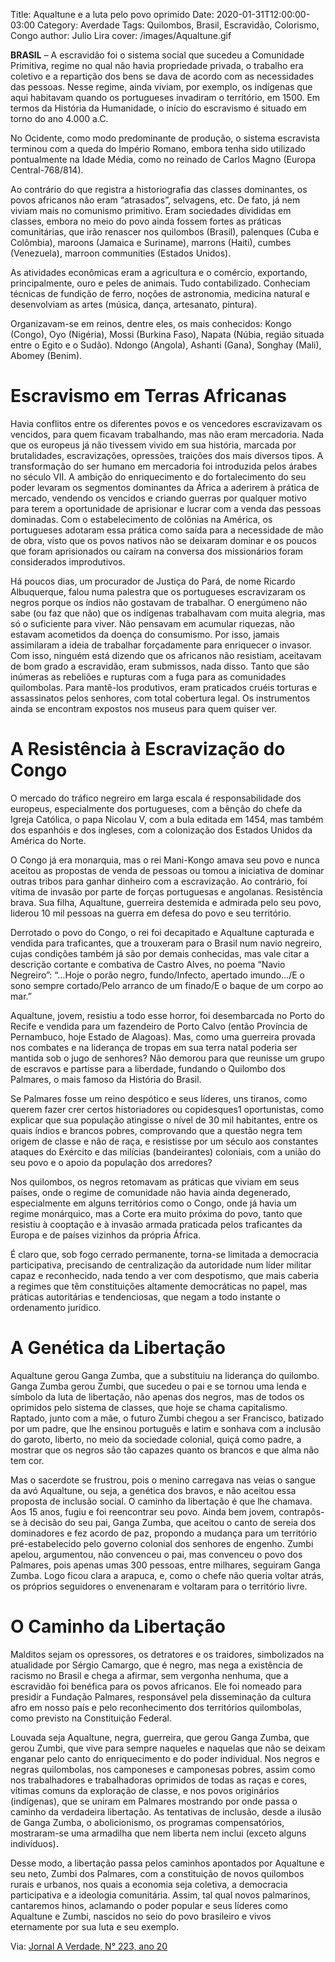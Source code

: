 Title: Aqualtune e a luta pelo povo oprimido
Date: 2020-01-31T12:00:00-03:00
Category: Averdade
Tags: Quilombos, Brasil, Escravidão, Colorismo, Congo
author: Julio Lira
cover: /images/Aqualtune.gif



**BRASIL** – A escravidão foi o sistema social que sucedeu a Comunidade Primitiva, regime no qual não havia propriedade privada, o trabalho era coletivo e a repartição dos bens se dava de acordo com as necessidades das pessoas. Nesse regime, ainda viviam, por exemplo, os indígenas que aqui habitavam quando os portugueses invadiram o território, em 1500. Em termos da História da Humanidade, o início do escravismo é situado em torno do ano 4.000 a.C.

No Ocidente, como modo predominante de produção, o sistema escravista terminou com a queda do Império Romano, embora tenha sido utilizado pontualmente na Idade Média, como no reinado de Carlos Magno (Europa Central-768/814).

Ao contrário do que registra a historiografia das classes dominantes, os povos africanos não eram “atrasados”, selvagens, etc. De fato, já nem viviam mais no comunismo primitivo. Eram sociedades divididas em classes, embora no meio do povo ainda fossem fortes as práticas comunitárias, que irão renascer nos quilombos (Brasil), palenques (Cuba e Colômbia), maroons (Jamaica e Suriname), marrons (Haiti), cumbes (Venezuela), marroon communities (Estados Unidos).

As atividades econômicas eram a agricultura e o comércio, exportando, principalmente, ouro e peles de animais. Tudo contabilizado. Conheciam técnicas de fundição de ferro, noções de astronomia, medicina natural e desenvolviam as artes (música, dança, artesanato, pintura).

Organizavam-se em reinos, dentre eles, os mais conhecidos: Kongo (Congo), Oyo (Nigéria), Mossi (Burkina Faso), Napata (Núbia, região situada entre o Egito e o Sudão). Ndongo (Angola), Ashanti (Gana), Songhay (Mali), Abomey (Benim).
# Escravismo em Terras Africanas

Havia conflitos entre os diferentes povos e os vencedores escravizavam os vencidos, para quem ficavam trabalhando, mas não eram mercadoria. Nada que os europeus já não tivessem vivido em sua história, marcada por brutalidades, escravizações, opressões, traições dos mais diversos tipos. A transformação do ser humano em mercadoria foi introduzida pelos árabes no século VII. A ambição do enriquecimento e do fortalecimento do seu poder levaram os segmentos dominantes da África a aderirem à prática de mercado, vendendo os vencidos e criando guerras por qualquer motivo para terem a oportunidade de aprisionar e lucrar com a venda das pessoas dominadas. Com o estabelecimento de colônias na América, os portugueses adotaram essa prática como saída para a necessidade de mão de obra, visto que os povos nativos não se deixaram dominar e os poucos que foram aprisionados ou caíram na conversa dos missionários foram considerados improdutivos.

Há poucos dias, um procurador de Justiça do Pará, de nome Ricardo Albuquerque, falou numa palestra que os portugueses escravizaram os negros porque os índios não gostavam de trabalhar. O energúmeno não sabe (ou faz que não) que os indígenas trabalhavam com muita alegria, mas só o suficiente para viver. Não pensavam em acumular riquezas, não estavam acometidos da doença do consumismo. Por isso, jamais assimilaram a ideia de trabalhar forçadamente para enriquecer o invasor. Com isso, ninguém está dizendo que os africanos não resistiam, aceitavam de bom grado a escravidão, eram submissos, nada disso. Tanto que são inúmeras as rebeliões e rupturas com a fuga para as comunidades quilombolas. Para mantê-los produtivos, eram praticados cruéis torturas e assassinatos pelos senhores, com total cobertura legal. Os instrumentos ainda se encontram expostos nos museus para quem quiser ver.
# A Resistência à Escravização do Congo

O mercado do tráfico negreiro em larga escala é responsabilidade dos europeus, especialmente dos portugueses, com a bênção do chefe da Igreja Católica, o papa Nicolau V, com a bula editada em 1454, mas também dos espanhóis e dos ingleses, com a colonização dos Estados Unidos da América do Norte.

O Congo já era monarquia, mas o rei Mani-Kongo amava seu povo e nunca aceitou as propostas de venda de pessoas ou tomou a iniciativa de dominar outras tribos para ganhar dinheiro com a escravização. Ao contrário, foi vítima de invasão por parte de forças portuguesas e angolanas. Resistência brava. Sua filha, Aqualtune, guerreira destemida e admirada pelo seu povo, liderou 10 mil pessoas na guerra em defesa do povo e seu território.

Derrotado o povo do Congo, o rei foi decapitado e Aqualtune capturada e vendida para traficantes, que a trouxeram para o Brasil num navio negreiro, cujas condições também já são por demais conhecidas, mas vale citar a descrição cortante e combativa de Castro Alves, no poema “Navio Negreiro”: “…Hoje o porão negro, fundo/Infecto, apertado imundo…/E o sono sempre cortado/Pelo arranco de um finado/E o baque de um corpo ao mar.”

Aqualtune, jovem, resistiu a todo esse horror, foi desembarcada no Porto do Recife e vendida para um fazendeiro de Porto Calvo (então Província de Pernambuco, hoje Estado de Alagoas). Mas, como uma guerreira provada nos combates e na liderança de tropas em sua terra natal poderia ser mantida sob o jugo de senhores? Não demorou para que reunisse um grupo de escravos e partisse para a liberdade, fundando o Quilombo dos Palmares, o mais famoso da História do Brasil.

Se Palmares fosse um reino despótico e seus líderes, uns tiranos, como querem fazer crer certos historiadores ou copidesques1 oportunistas, como explicar que sua população atingisse o nível de 30 mil habitantes, entre os quais índios e brancos pobres, comprovando que a questão negra tem origem de classe e não de raça, e resistisse por um século aos constantes ataques do Exército e das milícias (bandeirantes) coloniais, com a união do seu povo e o apoio da população dos arredores?

Nos quilombos, os negros retomavam as práticas que viviam em seus países, onde o regime de comunidade não havia ainda degenerado, especialmente em alguns territórios como o Congo, onde já havia um regime monárquico, mas a Corte era muito próxima do povo, tanto que resistiu à cooptação e à invasão armada praticada pelos traficantes da Europa e de países vizinhos da própria África.

É claro que, sob fogo cerrado permanente, torna-se limitada a democracia participativa, precisando de centralização da autoridade num líder militar capaz e reconhecido, nada tendo a ver com despotismo, que mais caberia a regimes que têm constituições altamente democráticas no papel, mas práticas autoritárias e tendenciosas, que negam a todo instante o ordenamento jurídico.
# A Genética da Libertação

Aqualtune gerou Ganga Zumba, que a substituiu na liderança do quilombo. Ganga Zumba gerou Zumbi, que sucedeu o pai e se tornou uma lenda e símbolo da luta de libertação, não apenas dos negros, mas de todos os oprimidos pelo sistema de classes, que hoje se chama capitalismo. Raptado, junto com a mãe, o futuro Zumbi chegou a ser Francisco, batizado por um padre, que lhe ensinou português e latim e sonhava com a inclusão do garoto, liberto, no meio da sociedade colonial, quiçá como padre, a mostrar que os negros são tão capazes quanto os brancos e que alma não tem cor.

Mas o sacerdote se frustrou, pois o menino carregava nas veias o sangue da avó Aqualtune, ou seja, a genética dos bravos, e não aceitou essa proposta de inclusão social. O caminho da libertação é que lhe chamava. Aos 15 anos, fugiu e foi reencontrar seu povo. Ainda bem jovem, contrapôs-se à decisão do seu pai, Ganga Zumba, que aceitou o canto de sereia dos dominadores e fez acordo de paz, propondo a mudança para um território pré-estabelecido pelo governo colonial dos senhores de engenho. Zumbi apelou, argumentou, não convenceu o pai, mas convenceu o povo dos Palmares, pois apenas umas 300 pessoas, entre milhares, seguiram Ganga Zumba. Logo ficou clara a arapuca, e, como o chefe não queria voltar atrás, os próprios seguidores o envenenaram e voltaram para o território livre.

# O Caminho da Libertação

Malditos sejam os opressores, os detratores e os traidores, simbolizados na atualidade por Sérgio Camargo, que é negro, mas nega a existência de racismo no Brasil e chega a afirmar, sem vergonha nenhuma, que a escravidão foi benéfica para os povos africanos. Ele foi nomeado para presidir a Fundação Palmares, responsável pela disseminação da cultura afro em nosso país e pelo reconhecimento dos territórios quilombolas, como previsto na Constituição Federal.

Louvada seja Aqualtune, negra, guerreira, que gerou Ganga Zumba, que gerou Zumbi, que vive para sempre naqueles e naquelas que não se deixam enganar pelo canto do enriquecimento e do poder individual. Nos negros e negras quilombolas, nos camponeses e camponesas pobres, assim como nos trabalhadores e trabalhadoras oprimidos de todas as raças e cores, vítimas comuns da exploração de classe, e nos povos originários (indígenas), que se uniram em Palmares mostrando por onde passa o caminho da verdadeira libertação. As tentativas de inclusão, desde a ilusão de Ganga Zumba, o abolicionismo, os programas compensatórios, mostraram-se uma armadilha que nem liberta nem inclui (exceto alguns indivíduos).

Desse modo, a libertação passa pelos caminhos apontados por Aqualtune e seu neto, Zumbi dos Palmares, com a constituição de novos quilombos rurais e urbanos, nos quais a economia seja coletiva, a democracia participativa e a ideologia comunitária. Assim, tal qual novos palmarinos, cantaremos hinos, aclamando o poder popular e seus líderes como Aqualtune e Zumbi, nascidos no seio do povo brasileiro e vivos eternamente por sua luta e seu exemplo.

Via: [Jornal A Verdade, N° 223, ano 20](http://averdade.org.br/2020/01/viva-aqualtune-que-gerou-ganza-zumba-que-gerou-zumbi-dos-palmares/)
